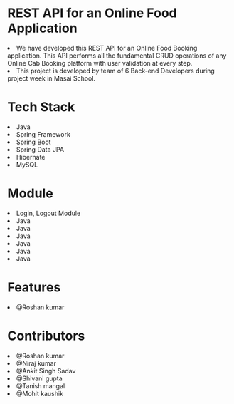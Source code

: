 # REST API for an Online Food Application
<li>We have developed this REST API for an Online Food Booking application. This API performs
  all the fundamental CRUD operations of any Online Cab Booking platform with user validation at every step.</li>
<li>This project is developed by team of 6 Back-end Developers during project week in Masai School.</li>

# Tech Stack
<li>Java</li>
<li>Spring Framework</li>
<li>Spring Boot</li>
<li>Spring Data JPA</li>
<li>Hibernate</li>
<li>MySQL</li>

# Module
<li>Login, Logout Module</li>
<li>Java</li>
<li>Java</li>
<li>Java</li>
<li>Java</li>
<li>Java</li>
<li>Java</li>

# Features
<li>@Roshan kumar</li>


# Contributors

<li>@Roshan kumar</li>
<li>@Niraj kumar</li>
<li>@Ankit Singh Sadav</li>
<li>@Shivani gupta</li>
<li>@Tanish mangal</li>
<li>@Mohit kaushik</li>



